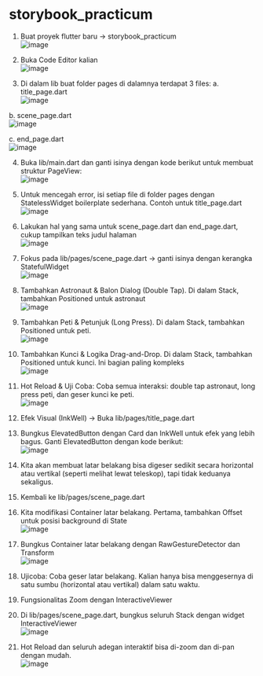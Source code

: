 # storybook_practicum

1.	Buat proyek flutter baru → storybook_practicum<br>
 ![image](https://github.com/user-attachments/assets/5c7f4872-482b-4deb-b4ae-c2e724679be9)

2.	Buka Code Editor kalian<br>
 ![image](https://github.com/user-attachments/assets/0759bfc5-b0d3-4bcb-8d55-6b7bd1e8575a)

3.	Di dalam lib buat folder pages di dalamnya terdapat 3 files:
a.	title_page.dart<br>
 ![image](https://github.com/user-attachments/assets/dca02569-e48b-4662-98e5-9c7e7ce8cd3e)

b.	scene_page.dart<br>
 ![image](https://github.com/user-attachments/assets/7da1c59d-4448-4ea6-935e-19b954ae949e)

c.	end_page.dart<br>
 ![image](https://github.com/user-attachments/assets/a7cd4759-5756-477c-85f6-071ef91dac42)


4.	Buka lib/main.dart dan ganti isinya dengan kode berikut untuk membuat struktur PageView:<br>
![image](https://github.com/user-attachments/assets/9a120478-b791-4fbb-b5a2-6cf28e226cf0)

5.	Untuk mencegah error, isi setiap file di folder pages dengan StatelessWidget boilerplate sederhana. Contoh untuk title_page.dart<br>
![image](https://github.com/user-attachments/assets/5db4c72d-306b-42a9-9a72-e6b5c1a970c6)
 
6.	Lakukan hal yang sama untuk scene_page.dart dan end_page.dart, cukup tampilkan teks judul halaman<br>
![image](https://github.com/user-attachments/assets/d1a6abb8-565e-441e-bfd0-1a0b557e5ab8)

7.	Fokus pada lib/pages/scene_page.dart → ganti isinya dengan kerangka StatefulWidget<br>
![image](https://github.com/user-attachments/assets/8064e681-1421-4edd-906a-606e5161f386)

8.	Tambahkan Astronaut & Balon Dialog (Double Tap). Di dalam Stack, tambahkan Positioned untuk astronaut<br>
![image](https://github.com/user-attachments/assets/fe76f40e-28ff-432a-bc36-db1ee3cfc0e3)

9.	Tambahkan Peti & Petunjuk (Long Press). Di dalam Stack, tambahkan Positioned untuk peti.<br>
![image](https://github.com/user-attachments/assets/d9d44f29-20d2-41be-8ff5-de726dc0496b)

10.	Tambahkan Kunci & Logika Drag-and-Drop. Di dalam Stack, tambahkan Positioned untuk kunci. Ini bagian paling kompleks<br>
![image](https://github.com/user-attachments/assets/d5b4ac91-f8cc-4bb5-9974-21fcdf009e3b)

11.	Hot Reload & Uji Coba: Coba semua interaksi: double tap astronaut, long press peti, dan geser kunci ke peti.<br>
![image](https://github.com/user-attachments/assets/8057376a-f592-4b73-acbe-bda1489391c1)

12.	Efek Visual (InkWell) → Buka lib/pages/title_page.dart
13.	Bungkus ElevatedButton dengan Card dan InkWell untuk efek yang lebih bagus. Ganti ElevatedButton dengan kode berikut:<br>
![image](https://github.com/user-attachments/assets/2aa418c0-e5c6-4838-8138-85af7be03498)

14.	Kita akan membuat latar belakang bisa digeser sedikit secara horizontal atau vertikal (seperti melihat lewat teleskop), tapi tidak keduanya sekaligus.
15.	Kembali ke lib/pages/scene_page.dart
16.	Kita modifikasi Container latar belakang. Pertama, tambahkan Offset untuk posisi background di State<br>
![image](https://github.com/user-attachments/assets/ab27b0f6-16b8-49e9-abd3-08d6c0f34ab5)

17.	Bungkus Container latar belakang dengan RawGestureDetector dan Transform<br>
![image](https://github.com/user-attachments/assets/8e1bbba9-7d04-445e-8bf2-583735f43c08)

18.	Ujicoba: Coba geser latar belakang. Kalian hanya bisa menggesernya di satu sumbu (horizontal atau vertikal) dalam satu waktu.
19.	Fungsionalitas Zoom dengan InteractiveViewer
20.	Di lib/pages/scene_page.dart, bungkus seluruh Stack dengan widget InteractiveViewer<br>
![image](https://github.com/user-attachments/assets/2e554926-df24-41ba-b711-988a321ef681)

21.	Hot Reload dan seluruh adegan interaktif bisa di-zoom dan di-pan dengan mudah.<br>
![image](https://github.com/user-attachments/assets/bb2a60e8-c933-4548-81a8-706a24561fa4)
